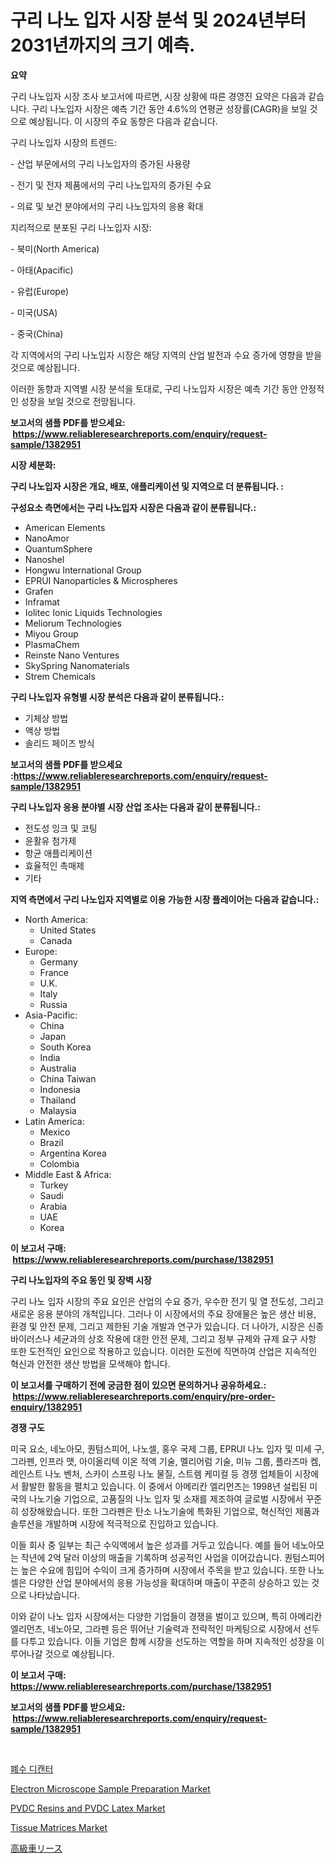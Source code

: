 <p><h1>구리 나노 입자 시장 분석 및 2024년부터 2031년까지의 크기 예측.</h1></p><p><strong>요약</strong></p>
<p><p>구리 나노입자 시장 조사 보고서에 따르면, 시장 상황에 따른 경영진 요약은 다음과 같습니다. 구리 나노입자 시장은 예측 기간 동안 4.6%의 연평균 성장률(CAGR)을 보일 것으로 예상됩니다. 이 시장의 주요 동향은 다음과 같습니다.</p><p>구리 나노입자 시장의 트렌드:</p><p>- 산업 부문에서의 구리 나노입자의 증가된 사용량</p><p>- 전기 및 전자 제품에서의 구리 나노입자의 증가된 수요</p><p>- 의료 및 보건 분야에서의 구리 나노입자의 응용 확대</p><p>지리적으로 분포된 구리 나노입자 시장:</p><p>- 북미(North America)</p><p>- 아태(Apacific)</p><p>- 유럽(Europe)</p><p>- 미국(USA)</p><p>- 중국(China)</p><p>각 지역에서의 구리 나노입자 시장은 해당 지역의 산업 발전과 수요 증가에 영향을 받을 것으로 예상됩니다.</p><p>이러한 동향과 지역별 시장 분석을 토대로, 구리 나노입자 시장은 예측 기간 동안 안정적인 성장을 보일 것으로 전망됩니다.</p></p>
<p><strong>보고서의 샘플 PDF를 받으세요: &nbsp;<a href="https://www.reliableresearchreports.com/enquiry/request-sample/1382951">https://www.reliableresearchreports.com/enquiry/request-sample/1382951</a></strong></p>
<p><strong>시장 세분화:</strong></p>
<p><strong> 구리 나노입자 시장은 개요, 배포, 애플리케이션 및 지역으로 더 분류됩니다. :</strong></p>
<p><strong>구성요소 측면에서는 구리 나노입자 시장은 다음과 같이 분류됩니다.:</strong></p>
<p><ul><li>American Elements</li><li>NanoAmor</li><li>QuantumSphere</li><li>Nanoshel</li><li>Hongwu International Group</li><li>EPRUI Nanoparticles & Microspheres</li><li>Grafen</li><li>Inframat</li><li>Iolitec Ionic Liquids Technologies</li><li>Meliorum Technologies</li><li>Miyou Group</li><li>PlasmaChem</li><li>Reinste Nano Ventures</li><li>SkySpring Nanomaterials</li><li>Strem Chemicals</li></ul></p>
<p><strong> 구리 나노입자 유형별 시장 분석은 다음과 같이 분류됩니다.:</strong></p>
<p><ul><li>기체상 방법</li><li>액상 방법</li><li>솔리드 페이즈 방식</li></ul></p>
<p><strong>보고서의 샘플 PDF를 받으세요 :<a href="https://www.reliableresearchreports.com/enquiry/request-sample/1382951">https://www.reliableresearchreports.com/enquiry/request-sample/1382951</a></strong></p>
<p><strong> 구리 나노입자 응용 분야별 시장 산업 조사는 다음과 같이 분류됩니다.:</strong></p>
<p><ul><li>전도성 잉크 및 코팅</li><li>윤활유 첨가제</li><li>항균 애플리케이션</li><li>효율적인 촉매제</li><li>기타</li></ul></p>
<p><strong>지역 측면에서 구리 나노입자 지역별로 이용 가능한 시장 플레이어는 다음과 같습니다.:</strong></p>
<p><ul>
    <li>
        North America:
        <ul>
            <li>United States</li>
            <li>Canada</li>
        </ul>
    </li>
    <li>
        Europe:
        <ul>
            <li>Germany</li>
            <li>France</li>
            <li>U.K.</li>
            <li>Italy</li>
            <li>Russia</li>
        </ul>
    </li>
    <li>
        Asia-Pacific:
        <ul>
            <li>China</li>
            <li>Japan</li>
            <li>South Korea</li>
            <li>India</li>
            <li>Australia</li>
            <li>China Taiwan</li>
            <li>Indonesia</li>
            <li>Thailand</li>
            <li>Malaysia</li>
        </ul>
    </li>
    <li>
        Latin America:
        <ul>
            <li>Mexico</li>
            <li>Brazil</li>
            <li>Argentina Korea</li>
            <li>Colombia</li>
        </ul>
    </li>
    <li>
        Middle East & Africa:
        <ul>
            <li>Turkey</li>
            <li>Saudi</li>
            <li>Arabia</li>
            <li>UAE</li>
            <li>Korea</li>
        </ul>
    </li>
    </ul></p>
<p><strong>이 보고서 구매: &nbsp;<a href="https://www.reliableresearchreports.com/purchase/1382951">https://www.reliableresearchreports.com/purchase/1382951</a></strong></p>
<p><strong>구리 나노입자의 주요 동인 및 장벽 시장</strong></p>
<p><p>구리 나노 입자 시장의 주요 요인은 산업의 수요 증가, 우수한 전기 및 열 전도성, 그리고 새로운 응용 분야의 개척입니다. 그러나 이 시장에서의 주요 장애물은 높은 생산 비용, 환경 및 안전 문제, 그리고 제한된 기술 개발과 연구가 있습니다. 더 나아가, 시장은 신종 바이러스나 세균과의 상호 작용에 대한 안전 문제, 그리고 정부 규제와 규제 요구 사항 또한 도전적인 요인으로 작용하고 있습니다. 이러한 도전에 직면하여 산업은 지속적인 혁신과 안전한 생산 방법을 모색해야 합니다.</p></p>
<p><strong>이 보고서를 구매하기 전에 궁금한 점이 있으면 문의하거나 공유하세요.: &nbsp;<a href="https://www.reliableresearchreports.com/enquiry/pre-order-enquiry/1382951">https://www.reliableresearchreports.com/enquiry/pre-order-enquiry/1382951</a></strong></p>
<p><strong>경쟁 구도</strong></p>
<p><p>미국 요소, 네노아모, 퀀텀스피어, 나노셀, 홍우 국제 그룹, EPRUI 나노 입자 및 미세 구, 그라펜, 인프라 맷, 아이올리텍 이온 적액 기술, 멜리어럼 기술, 미뉴 그룹, 플라즈마 켐, 레인스트 나노 벤처, 스카이 스프링 나노 물질, 스트렘 케미컬 등 경쟁 업체들이 시장에서 활발한 활동을 펼치고 있습니다. 이 중에서 아메리칸 엘리먼츠는 1998년 설립된 미국의 나노기술 기업으로, 고품질의 나노 입자 및 소재를 제조하여 글로벌 시장에서 꾸준히 성장해왔습니다. 또한 그라펜은 탄소 나노기술에 특화된 기업으로, 혁신적인 제품과 솔루션을 개발하며 시장에 적극적으로 진입하고 있습니다.</p><p>이들 회사 중 일부는 최근 수익액에서 높은 성과를 거두고 있습니다. 예를 들어 네노아모는 작년에 2억 달러 이상의 매출을 기록하며 성공적인 사업을 이어갔습니다. 퀀텀스피어는 높은 수요에 힘입어 수익이 크게 증가하며 시장에서 주목을 받고 있습니다. 또한 나노셀은 다양한 산업 분야에서의 응용 가능성을 확대하며 매출이 꾸준히 상승하고 있는 것으로 나타났습니다.</p><p>이와 같이 나노 입자 시장에서는 다양한 기업들이 경쟁을 벌이고 있으며, 특히 아메리칸 엘리먼츠, 네노아모, 그라펜 등은 뛰어난 기술력과 전략적인 마케팅으로 시장에서 선두를 다투고 있습니다. 이들 기업은 함께 시장을 선도하는 역할을 하며 지속적인 성장을 이루어나갈 것으로 예상됩니다.</p></p>
<p><strong>이 보고서 구매: &nbsp; <a href="https://www.reliableresearchreports.com/purchase/1382951">https://www.reliableresearchreports.com/purchase/1382951</a></strong></p>
<p><strong>보고서의 샘플 PDF를 받으세요: &nbsp;<a href="https://www.reliableresearchreports.com/enquiry/request-sample/1382951">https://www.reliableresearchreports.com/enquiry/request-sample/1382951</a></strong><strong></strong></p>
<p>&nbsp;</p>
<p><p><a href="https://github.com/trmesnao7959541/Market-Research-Report-List-1/blob/main/4291073186648.md">폐수 디캔터</a></p><p><a href="https://issuu.com/reportprime-2/docs/electron-microscope-sample-preparation-market-size">Electron Microscope Sample Preparation Market</a></p><p><a href="https://copper-carbon-84f.notion.site/PVDC-Resins-and-PVDC-Latex-Market-Research-Report-Reveals-The-Latest-Trends-And-Opportunities-of-thi-5e1d492f8324463882fe41323529b228">PVDC Resins and PVDC Latex Market</a></p><p><a href="https://issuu.com/reportprime-2/docs/tissue-matrices-market-size-2030.pptx">Tissue Matrices Market</a></p><p><a href="https://medium.com/@giancarlo642004/%E9%AB%98%E7%B4%9A%E8%BB%8A%E3%83%AA%E3%83%BC%E3%82%B9%E5%B8%82%E5%A0%B4%E3%81%AF-%E5%B8%82%E5%A0%B4%E3%82%B7%E3%82%A7%E3%82%A2-%E3%82%B5%E3%82%A4%E3%82%BA-2031%E5%B9%B4%E3%81%BE%E3%81%A7%E3%81%AE%E4%BA%88%E6%B8%AC%E3%81%AB%E7%84%A6%E7%82%B9%E3%82%92%E5%BD%93%E3%81%A6%E3%81%A6%E3%81%84%E3%81%BE%E3%81%99-5e7d9306014f">高級車リース</a></p></p>